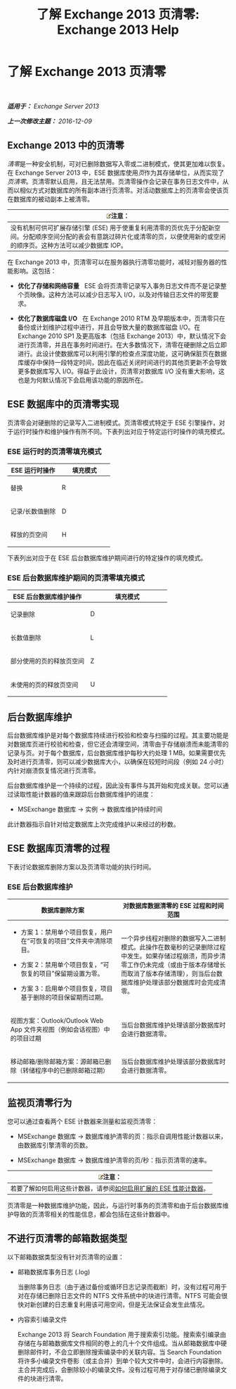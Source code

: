﻿---
title: '了解 Exchange 2013 页清零: Exchange 2013 Help'
TOCTitle: 了解 Exchange 2013 页清零
ms:assetid: 0ca7b188-efbc-4c0d-bcfe-5138cffc803c
ms:mtpsurl: https://technet.microsoft.com/zh-cn/library/Gg549096(v=EXCHG.150)
ms:contentKeyID: 61642435
ms.date: 01/11/2018
mtps_version: v=EXCHG.150
ms.translationtype: HT
---

# 了解 Exchange 2013 页清零

 

_**适用于：** Exchange Server 2013_

_**上一次修改主题：** 2016-12-09_

## Exchange 2013 中的页清零

*清零*是一种安全机制，可对已删除数据写入零或二进制模式，使其更加难以恢复。在 Exchange Server 2013 中，ESE 数据库使用*页*作为其存储单位，从而实现了*页清零*。页清零默认启用，且无法禁用。页清零操作会记录在事务日志文件中，从而以相似方式对数据库的所有副本进行页清零。对活动数据库上的页清零会使该页在数据库的被动副本上被清零。

<table>
<thead>
<tr class="header">
<th><img src="images/Bb124558.note(EXCHG.150).gif" title="注意" alt="注意" />注意：</th>
</tr>
</thead>
<tbody>
<tr class="odd">
<td>没有机制可供可扩展存储引擎 (ESE) 用于使重复利用清零的页优先于分配新空间。分配顺序空间分配的表会有意跳过碎片化或清零的页，以便使用新的或空闲的顺序页。这种方法可以减少数据库 IOP。</td>
</tr>
</tbody>
</table>


在 Exchange 2013 中，页清零可以在服务器执行清零功能时，减轻对服务器的性能影响。这包括：

  - **优化了存储和网络容量**   ESE 会将页清零记录写入事务日志文件而不是记录整个页映像。这种方法可以减少日志写入 I/O，以及对传输日志文件的带宽要求。

  - **优化了数据库磁盘 I/O**   在 Exchange 2010 RTM 及早期版本中，页清零只在备份或计划维护过程中进行，并且会导致大量的数据库磁盘 I/O。在 Exchange 2010 SP1 及更高版本（包括 Exchange 2013）中，默认情况下会进行页清零，并且在事务时间进行。在大多数情况下，清零在硬删除之后立即进行。此设计使数据库可以利用引擎的检查点深度功能，这可确保脏页在数据库缓存中保持一段特定时间，因此在临近关闭时间进行的其他页更新不会导致更多数据库写入 I/O。得益于此设计，页清零对数据库 I/O 没有重大影响，这也是为何默认情况下会启用该功能的原因所在。

## ESE 数据库中的页清零实现

页清零会对硬删除的记录写入二进制模式。页清零模式特定于 ESE 引擎操作，对于运行时操作和维护操作有所不同。下表列出对应于特定运行时操作的填充模式。

### ESE 运行时的页清零填充模式

<table>
<colgroup>
<col style="width: 50%" />
<col style="width: 50%" />
</colgroup>
<thead>
<tr class="header">
<th>ESE 运行时操作</th>
<th>填充模式</th>
</tr>
</thead>
<tbody>
<tr class="odd">
<td><p>替换</p></td>
<td><p>R</p></td>
</tr>
<tr class="even">
<td><p>记录/长数值删除</p></td>
<td><p>D</p></td>
</tr>
<tr class="odd">
<td><p>释放的页空间</p></td>
<td><p>H</p></td>
</tr>
</tbody>
</table>


下表列出对应于在 ESE 后台数据库维护期间进行的特定操作的填充模式。

### ESE 后台数据库维护期间的页清零填充模式

<table>
<colgroup>
<col style="width: 50%" />
<col style="width: 50%" />
</colgroup>
<thead>
<tr class="header">
<th>ESE 后台数据库维护操作</th>
<th>填充模式</th>
</tr>
</thead>
<tbody>
<tr class="odd">
<td><p>记录删除</p></td>
<td><p>D</p></td>
</tr>
<tr class="even">
<td><p>长数值删除</p></td>
<td><p>L</p></td>
</tr>
<tr class="odd">
<td><p>部分使用的页的释放页空间</p></td>
<td><p>Z</p></td>
</tr>
<tr class="even">
<td><p>未使用的页的释放页空间</p></td>
<td><p>U</p></td>
</tr>
</tbody>
</table>


## 后台数据库维护

后台数据库维护是对每个数据库持续进行校验和检查与扫描的过程。其主要功能是对数据库页进行校验和检查，但它还会清理空间，清零由于存储崩溃而未能清零的记录与页。对于每个数据库，后台数据库维护每秒大约处理 1 MB。如果需要优先及时进行页清零，则可以减少数据库大小，以确保在较短时间段（例如 24 小时）内针对崩溃恢复情况进行页清零。

后台数据库维护是一个持续的过程，因此没有事件与其开始和完成关联。您可以通过读取性能计数器的值来跟踪后台数据库维护的进度：

  - MSExchange 数据库 -\> 实例 -\> 数据库维护持续时间

此计数器指示自针对给定数据库上次完成维护以来经过的秒数。

## ESE 数据库页清零的过程

下表讨论数据库删除方案以及页清零功能的执行时间。

### ESE 后台数据库维护

<table>
<colgroup>
<col style="width: 50%" />
<col style="width: 50%" />
</colgroup>
<thead>
<tr class="header">
<th>数据库删除方案</th>
<th>对数据库数据清零的 ESE 过程和时间范围</th>
</tr>
</thead>
<tbody>
<tr class="odd">
<td><ul>
<li><p>方案 1：禁用单个项目恢复，用户在“可恢复的项目”文件夹中清除项目。</p></li>
<li><p>方案 2：禁用单个项目恢复，“可恢复的项目”保留期设置为零。</p></li>
<li><p>方案 3：启用单个项目恢复，项目基于删除的项目保留期而过期。</p></li>
</ul></td>
<td><p>一个异步线程对删除的数据写入二进制模式。此操作在数毫秒的记录删除过程中发生。如果存储过程崩溃，而异步清零工作仍未完成（或由于版本存储增长而取消了版本存储清理），则当后台数据库维护处理该部分数据库时会完成清零。</p></td>
</tr>
<tr class="even">
<td><p>视图方案：Outlook/Outlook Web App 文件夹视图（例如会话视图）中的项目过期</p></td>
<td><p>当后台数据库维护处理该部分数据库时会进行数据清零。</p></td>
</tr>
<tr class="odd">
<td><p>移动邮箱/删除邮箱方案：源邮箱已删除（转储程序中的已删除邮箱过期）</p></td>
<td><p>当后台数据库维护处理该部分数据库时会进行数据清零。</p></td>
</tr>
</tbody>
</table>


## 监视页清零行为

您可以通过查看两个 ESE 计数器来测量和监视页清零：

  - MSExchange 数据库 -\> 数据库维护清零的页：指示自调用性能计数器以来，由数据库引擎清零的页数。

  - MSExchange 数据库 -\> 数据库维护清零的页/秒：指示页清零的速率。

<table>
<thead>
<tr class="header">
<th><img src="images/Bb124558.note(EXCHG.150).gif" title="注意" alt="注意" />注意：</th>
</tr>
</thead>
<tbody>
<tr class="odd">
<td>若要了解如何启用这些计数器，请参阅<a href="https://go.microsoft.com/fwlink/p/?linkid=101194">如何启用扩展的 ESE 性能计数器</a>。</td>
</tr>
</tbody>
</table>


页清零是一种数据库维护功能，因此，与运行时事务的页清零和由于后台数据库维护导致的页清零相关的性能信息，都会包括在这些计数器中。

## 不进行页清零的邮箱数据类型

以下邮箱数据类型没有针对页清零的设置：

  - 邮箱数据库事务日志 (.log)
    
    当删除事务日志（由于通过备份或循环日志记录而截断）时，没有过程可用于对在存储已删除日志文件的 NTFS 文件系统中的块进行清零。NTFS 可能会很快对新创建的日志重复利用该可用空间，但是无法保证会发生此情况。

  - 内容索引编录文件
    
    Exchange 2013 将 Search Foundation 用于搜索索引功能。搜索索引编录由存储在与邮箱数据库文件相同的卷上的几十个文件组成。当从邮箱数据库中硬删除邮件时，不会立即删除搜索编录中的关联内容。当 Search Foundation 将许多小编录文件卷影（或主合并）到单个较大文件中时，会进行内容删除。主合并完成后，会删除较小的编录文件。没有过程可用于对存储已删除编录文件的块进行清零。

